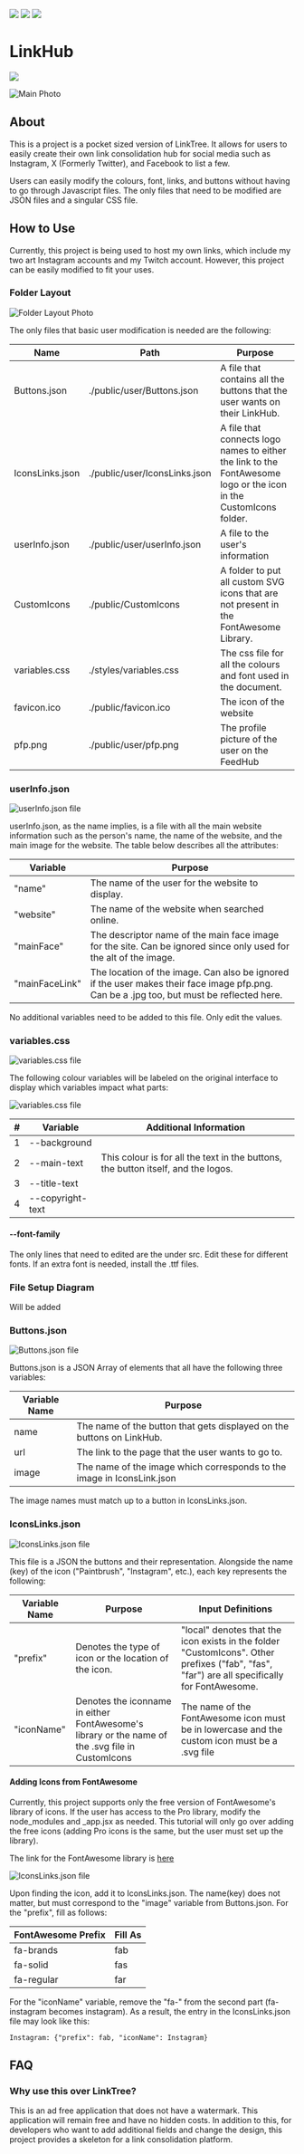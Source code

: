 [![](https://raw.githubusercontent.com/honkita/MD-Links/main/Pixel_GitHub.svg)](https://github.com/honkita) [![](https://raw.githubusercontent.com/honkita/MD-Links/main/Pixel_Link.svg)](https://elitelu.com) [![](https://raw.githubusercontent.com/honkita/MD-Links/main/Pixel_LinkedIn.svg)](https://www.linkedin.com/in/elitelu/)

# LinkHub

![](https://raw.githubusercontent.com/honkita/MD-Links/main/Pixel_WIP.svg)

![Main Photo](./readmeimages/main.png)

## About

This is a project is a pocket sized version of LinkTree. It allows for users to easily create their own link consolidation hub for social media such as Instagram, X (Formerly Twitter), and Facebook to list a few.

Users can easily modify the colours, font, links, and buttons without having to go through Javascript files. The only files that need to be modified are JSON files and a singular CSS file.

## How to Use

Currently, this project is being used to host my own links, which include my two art Instagram accounts and my Twitch account. However, this project can be easily modified to fit your uses.

### Folder Layout

![Folder Layout Photo](./readmeimages/folderlayout.png)

The only files that basic user modification is needed are the following:

| Name            | Path                          | Purpose                                                                                                           |
| --------------- | ----------------------------- | ----------------------------------------------------------------------------------------------------------------- |
| Buttons.json    | ./public/user/Buttons.json    | A file that contains all the buttons that the user wants on their LinkHub.                                        |
| IconsLinks.json | ./public/user/IconsLinks.json | A file that connects logo names to either the link to the FontAwesome logo or the icon in the CustomIcons folder. |
| userInfo.json   | ./public/user/userInfo.json   | A file to the user's information                                                                                  |
| CustomIcons     | ./public/CustomIcons          | A folder to put all custom SVG icons that are not present in the FontAwesome Library.                             |
| variables.css   | ./styles/variables.css        | The css file for all the colours and font used in the document.                                                   |
| favicon.ico     | ./public/favicon.ico          | The icon of the website                                                                                           |
| pfp.png         | ./public/user/pfp.png         | The profile picture of the user on the FeedHub                                                                    |

### userInfo.json

![userInfo.json file](./readmeimages/userInfoJSON.png)

userInfo.json, as the name implies, is a file with all the main website information such as the person's name, the name of the website, and the main image for the website. The table below describes all the attributes:

| Variable       | Purpose                                                                                                                                   |
| -------------- | ----------------------------------------------------------------------------------------------------------------------------------------- |
| "name"         | The name of the user for the website to display.                                                                                          |
| "website"      | The name of the website when searched online.                                                                                             |
| "mainFace"     | The descriptor name of the main face image for the site. Can be ignored since only used for the alt of the image.                         |
| "mainFaceLink" | The location of the image. Can also be ignored if the user makes their face image pfp.png. Can be a .jpg too, but must be reflected here. |

No additional variables need to be added to this file. Only edit the values.

### variables.css

![variables.css file](./readmeimages/variablescss.png)

The following colour variables will be labeled on the original interface to display which variables impact what parts:

![variables.css file](./readmeimages/variablescssmain.png)

| #   | Variable         | Additional Information                                                            |
| --- | ---------------- | --------------------------------------------------------------------------------- |
| 1   | --background     |                                                                                   |
| 2   | --main-text      | This colour is for all the text in the buttons, the button itself, and the logos. |
| 3   | --title-text     |                                                                                   |
| 4   | --copyright-text |                                                                                   |

#### --font-family

The only lines that need to edited are the under src. Edit these for different fonts. If an extra font is needed, install the .ttf files.

### File Setup Diagram

Will be added

### Buttons.json

![Buttons.json file](./readmeimages/ButtonsJSON.png)

Buttons.json is a JSON Array of elements that all have the following three variables:

| Variable Name | Purpose                                                                |
| ------------- | ---------------------------------------------------------------------- |
| name          | The name of the button that gets displayed on the buttons on LinkHub.  |
| url           | The link to the page that the user wants to go to.                     |
| image         | The name of the image which corresponds to the image in IconsLink.json |

The image names must match up to a button in IconsLinks.json.

### IconsLinks.json

![IconsLinks.json file](./readmeimages/IconsLinksJSON.png)

This file is a JSON the buttons and their representation. Alongside the name (key) of the icon ("Paintbrush", "Instagram", etc.), each key represents the following:

| Variable Name | Purpose                                                                                          | Input Definitions                                                                                                                            |
| ------------- | ------------------------------------------------------------------------------------------------ | -------------------------------------------------------------------------------------------------------------------------------------------- |
| "prefix"      | Denotes the type of icon or the location of the icon.                                            | "local" denotes that the icon exists in the folder "CustomIcons". Other prefixes ("fab", "fas", "far") are all specifically for FontAwesome. |
| "iconName"    | Denotes the iconname in either FontAwesome's library or the name of the .svg file in CustomIcons | The name of the FontAwesome icon must be in lowercase and the custom icon must be a .svg file                                                |

#### Adding Icons from FontAwesome

Currently, this project supports only the free version of FontAwesome's library of icons. If the user has access to the Pro library, modify the node_modules and \_app.jsx as needed. This tutorial will only go over adding the free icons (adding Pro icons is the same, but the user must set up the library).

The link for the FontAwesome library is [here](https://fontawesome.com/icons)

![IconsLinks.json file](./readmeimages/FontAwesomeExample.png)

Upon finding the icon, add it to IconsLinks.json. The name(key) does not matter, but must correspond to the "image" variable from Buttons.json. For the "prefix", fill as follows:

| FontAwesome Prefix | Fill As |
| ------------------ | ------- |
| fa-brands          | fab     |
| fa-solid           | fas     |
| fa-regular         | far     |

For the "iconName" variable, remove the "fa-" from the second part (fa-instagram becomes instagram). As a result, the entry in the IconsLinks.json file may look like this:

```
Instagram: {"prefix": fab, "iconName": Instagram}
```

## FAQ

### Why use this over LinkTree?

This is an ad free application that does not have a watermark. This application will remain free and have no hidden costs. In addition to this, for developers who want to add additional fields and change the design, this project provides a skeleton for a link consolidation platform.
